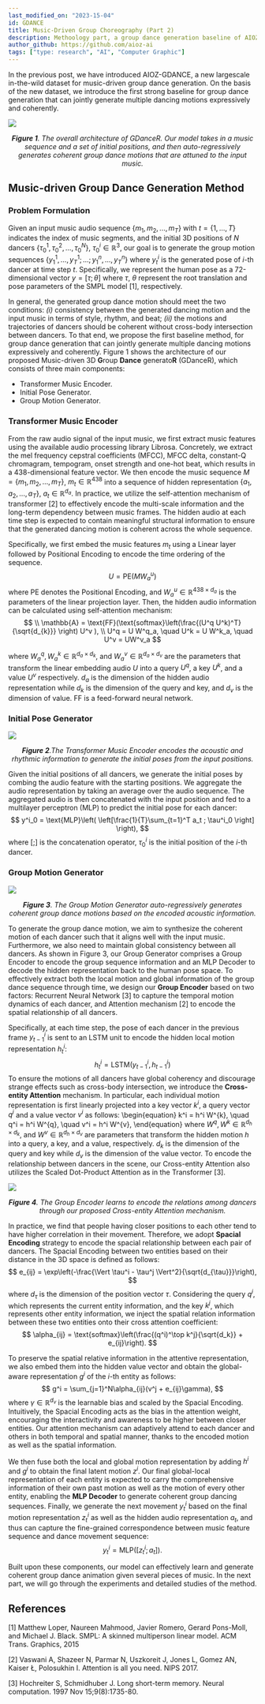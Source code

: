 ```yaml
---
last_modified_on: "2023-15-04"
id: GDANCE
title: Music-Driven Group Choreography (Part 2)
description: Methoology part, a group dance generation baseline of AIOZ-GDANCE
author_github: https://github.com/aioz-ai
tags: ["type: research", "AI", "Computer Graphic"]
---
```

In the previous post, we have introduced AIOZ-GDANCE, a new largescale in-the-wild dataset for music-driven group dance generation. On the basis of the new dataset, we introduce the first strong baseline for group dance generation that can jointly generate multiple dancing motions expressively and coherently.

![](https://vision.aioz.io/f/779cd3f378f446b796be/?dl=1)*<center>**Figure 1**. The overall architecture of GDanceR. Our model takes in a music sequence and a set of initial positions, and then auto-regressively generates coherent group dance motions that are attuned to the input music. </center>* 



## Music-driven Group Dance Generation Method

### Problem Formulation
Given an input music audio sequence $\{m_1, m_2, ...,m_T\}$ with $t = \{1,..., T\}$ indicates the index of music segments, and the initial 3D positions of $N$ dancers $\{\tau^1_0, \tau^2_0, ..., \tau^N_0 \}$, $\tau^i_0 \in \mathbb{R}^{3}$, our goal is to generate the group motion sequences $\{y^1_1,..., y^1_T; ...;y^n_1,...,y^n_T\}$ where $y^i_t$ is the generated pose of $i$-th dancer at time step $t$. Specifically, we represent the human pose as a 72-dimensional vector $y = [\tau;  \theta]$ where $\tau$, $\theta$ represent the root translation and pose parameters of the SMPL model [1], respectively.

In general, the generated group dance motion should meet the two conditions: *(i)* consistency between the generated dancing motion and the input music in terms of style, rhythm, and beat; *(ii)* the motions and trajectories of dancers should be coherent without cross-body intersection between dancers. To that end, we propose the first baseline method, for group dance generation that can jointly generate multiple dancing motions expressively and coherently. Figure 1 shows the architecture of our proposed Music-driven 3D **G**roup **Dance** generato**R** (GDanceR), which consists of three main components:
* Transformer Music Encoder.
* Initial Pose Generator.
* Group Motion Generator. 

### Transformer Music Encoder


From the raw audio signal of the input music, we first extract music features using the available audio processing library Librosa. Concretely, we extract the mel frequency cepstral coefficients (MFCC), MFCC delta, constant-Q chromagram, tempogram, onset strength and one-hot beat, which results in a 438-dimensional feature vector. We then encode the music sequence $M =\{m_1, m_2, ...,m_T\}$, $m_t \in \mathbb{R}^{438}$ into a sequence of hidden representation $\{a_1, a_2,..., a_T\}$, $a_t \in \mathbb{R}^{d_a}$. In practice, we utilize the self-attention mechanism of transformer [2] to effectively encode the multi-scale information and the long-term dependency between music frames. The hidden audio at each time step is expected to contain meaningful structural information to ensure that the generated dancing motion is coherent across the whole sequence.

Specifically, we first embed the music features $m_t$ using a Linear layer followed by Positional Encoding to encode the time ordering of the sequence.
$$
U = \text{PE}({M} W^u_a)
$$
where $\text{PE}$ denotes the Positional Encoding, and $W^u_a \in \mathbb{R}^{438 \times d_a}$ is the parameters of the linear projection layer. Then, the hidden audio information can be calculated using self-attention mechanism:
$$
\\ \mathbb{A} = \text{FF}(\text{softmax}\left(\frac{(U^q U^k)^T}{\sqrt{d_{k}}} \right) U^v ), \\
U^q = U W^q_a, \quad U^k = U W^k_a, \quad U^v = UW^v_a 
$$

where $W^q_a, W^k_a \in \mathbb{R}^{d_a \times d_k}$, and  $W^v_a \in \mathbb{R}^{d_a \times d_v}$ are the parameters that transform the linear embedding audio $U$ into a query $U^q$, a key $U^k$, and a value $U^v$ respectively. $d_a$ is the dimension of the hidden audio representation while  $d_k$ is the dimension of the query and key, and $d_v$ is the dimension of value. $\text{FF}$ is a feed-forward neural network.

### Initial Pose Generator
![](https://vision.aioz.io/f/3155b7d233554fbfab73/?dl=1)*<center>**Figure 2**.The Transformer Music Encoder encodes the acoustic and rhythmic information to generate the initial poses from the input positions. </center>* 




Given the initial positions of all dancers, we generate the initial poses by combing the audio feature with the starting positions. We aggregate the audio representation by taking an average over the audio sequence. The aggregated audio is then concatenated with the input position and fed to a multilayer perceptron (MLP) to predict the initial pose for each dancer:
$$
y^i_0 = \text{MLP}\left( \left[\frac{1}{T}\sum_{t=1}^T a_t ; \tau^i_0 \right] \right),
$$
where $[;]$ is the concatenation operator, $\tau^i_0$ is the initial position of the $i$-th dancer.


### Group Motion Generator

![](https://vision.aioz.io/f/a79f22f06374466fb250/?dl=1)
*<center>**Figure 3**. The Group Motion Generator auto-regressively generates coherent group dance motions based on the encoded acoustic information. </center>* 


To generate the group dance motion, we aim to synthesize the coherent motion of each dancer such that it aligns well with the input music. Furthermore, we also need to maintain global consistency between all dancers. As shown in Figure 3, our Group Generator comprises a Group Encoder to encode the group sequence information and an MLP Decoder to decode the hidden representation back to the human pose space. To effectively extract both the local motion and global information of the group dance sequence through time, we design our **Group Encoder** based on two factors: Recurrent Neural Network [3] to capture the temporal motion dynamics of each dancer, and Attention mechanism [2] to encode the spatial relationship of all dancers. 


Specifically, at each time step, the pose of each dancer in the previous frame $y^i_{t-1}$ is sent to an LSTM unit to encode the hidden local motion representation $h^i_t$:
$$
{h^i_t=\text{LSTM}(y^i_{t-1},h^i_{t-1})}
$$
To ensure the motions of all dancers have global coherency and discourage strange effects such as cross-body intersection, we introduce the **Cross-entity Attention** mechanism. In particular, each individual motion representation is first linearly projected into a key vector $k^i$, a query vector $q^i$ and a value vector $v^i$ as follows: 
\begin{equation}
    k^i = h^i W^{k}, \quad q^i = h^i W^{q}, \quad v^i = h^i W^{v},
\end{equation}
where $W^q, W^k \in \mathbb{R}^{d_h \times d_k}$, and  $W^v \in \mathbb{R}^{d_h \times d_v}$ are parameters that transform the hidden motion $h$ into a query, a key, and a value, respectively. $d_k$ is the dimension of the query and key while $d_v$ is the dimension of the value vector. To encode the relationship between dancers in the scene, our Cross-entity Attention also utilizes the Scaled Dot-Product Attention as in the Transformer [3].

![](https://vision.aioz.io/f/ff5d7f4e917a47028e13/?dl=1)*<center>**Figure 4**. The Group Encoder learns to encode the relations among dancers through our proposed Cross-entity Attention mechanism. </center>* 

In practice, we find that people having closer positions to each other tend to have higher correlation in their movement. Therefore, we adopt **Spacial Encoding** strategy to encode the spacial relationship between each pair of dancers. The Spacial Encoding between two entities based on their distance in the 3D space is defined as follows:
$$
e_{ij} = \exp\left(-\frac{\Vert \tau^i - \tau^j \Vert^2}{\sqrt{d_{\tau}}}\right),
$$
where $d_{\tau}$ is the dimension of the position vector $\tau$. Considering the query $q^i$, which represents the current entity information, and the key $k^j$, which represents other entity information, we inject the spatial relation information between these two entities onto their cross attention coefficient: 
$$
\alpha_{ij} = \text{softmax}\left(\frac{(q^i)^\top k^j}{\sqrt{d_k}} + e_{ij}\right).
$$

To preserve the spatial relative information in the attentive representation, we also embed them into the hidden value vector and obtain the global-aware representation $g^i$ of the $i$-th entity as follows:
$$
g^i = \sum_{j=1}^N\alpha_{ij}(v^j +  e_{ij}\gamma),
$$
where $\gamma \in \mathbb{R}^{d_v}$ is the learnable bias and scaled by the Spacial Encoding. Intuitively, the Spacial Encoding acts as the bias in the attention weight, encouraging the interactivity and awareness to be higher between closer entities. Our attention mechanism can adaptively attend to each dancer and others in both temporal and spatial manner, thanks to the encoded motion as well as the spatial information.

We then fuse both the local and global motion representation by adding $h^i$ and $g^i$ to obtain the final latent motion $z^i$. Our final global-local representation of each entity is expected to carry the comprehensive information of their own past motion as well as the motion of every other entity, enabling the **MLP Decoder** to generate coherent group dancing sequences. Finally, we generate the next movement ${y}^i_t$ based on the final motion representation $z^i_t$ as well as the hidden audio representation $a_t$, and thus can capture the fine-grained correspondence between music feature sequence and dance movement sequence:
$$
y^i_t = \text{MLP}([z^i_t; a_t]).
$$

Built upon these components, our model can effectively learn and generate coherent group dance animation given several pieces of music. In the next part, we will go through the experiments and detailed studies of the method.



## References


[1] Matthew Loper, Naureen Mahmood, Javier Romero, Gerard Pons-Moll, and Michael J. Black. SMPL: A skinned multiperson linear model. ACM Trans. Graphics, 2015


[2] Vaswani A, Shazeer N, Parmar N, Uszkoreit J, Jones L, Gomez AN, Kaiser Ł, Polosukhin I. Attention is all you need. NIPS 2017.

[3] Hochreiter S, Schmidhuber J. Long short-term memory. Neural computation. 1997 Nov 15;9(8):1735-80.